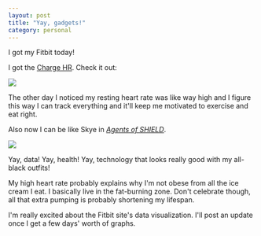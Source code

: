 ```yaml
---
layout: post
title: "Yay, gadgets!"
category: personal
---
```


I got my Fitbit today!

I got the <a href="https://www.fitbit.com/chargehr">Charge HR</a>. Check it out:

<img class="wide" src="{{ site.url }}/assets/files/fitbit.jpg"/>

The other day I noticed my resting heart rate was like way high and I figure this way I can track everything and it'll keep me motivated to exercise and eat right.

Also now I can be like Skye in [*Agents of SHIELD*](http://abc.go.com/shows/marvels-agents-of-shield).

<img class="wide" src="http://s1.ibtimes.com/sites/www.ibtimes.com/files/styles/v2_article_large/public/2014/12/04/shield-210-8.jpg?itok=ehyYdvd8"/>

Yay, data! Yay, health! Yay, technology that looks really good with my all-black outfits!

My high heart rate probably explains why I'm not obese from all the ice cream I eat. I basically live in the fat-burning zone. Don't celebrate though, all that extra pumping is probably shortening my lifespan.

I'm really excited about the Fitbit site's data visualization. I'll post an update once I get a few days' worth of graphs.